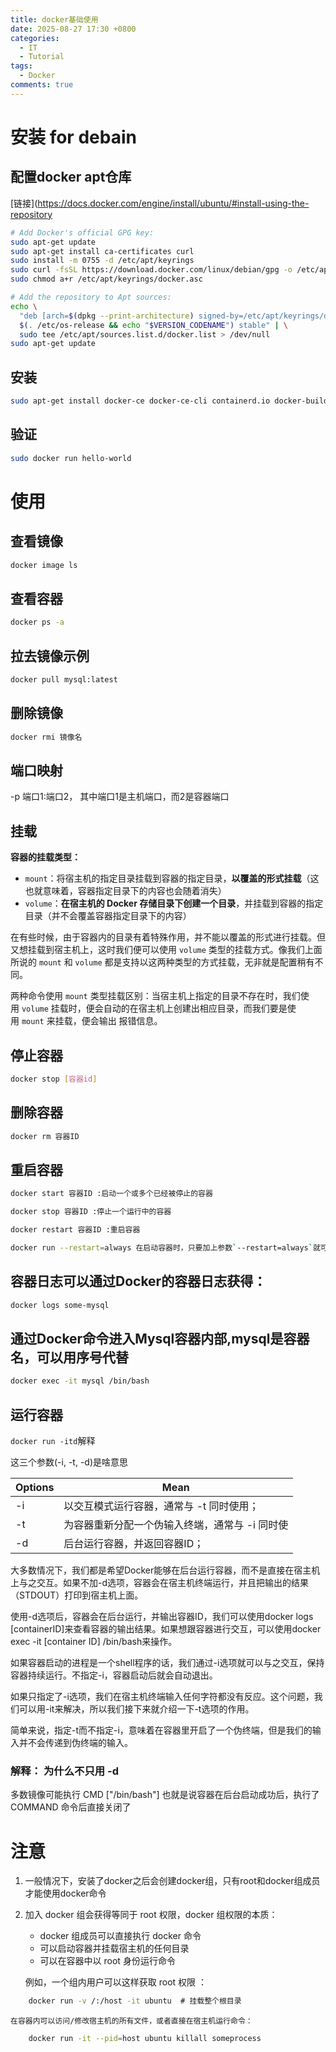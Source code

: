 ```yaml
---
title: docker基础使用
date: 2025-08-27 17:30 +0800
categories:
  - IT
  - Tutorial
tags:
  - Docker
comments: true
---
```

# 安装 for debain

## 配置docker apt仓库
[链接](https://docs.docker.com/engine/install/ubuntu/#install-using-the-repository
```bash
# Add Docker's official GPG key:
sudo apt-get update
sudo apt-get install ca-certificates curl
sudo install -m 0755 -d /etc/apt/keyrings
sudo curl -fsSL https://download.docker.com/linux/debian/gpg -o /etc/apt/keyrings/docker.asc
sudo chmod a+r /etc/apt/keyrings/docker.asc

# Add the repository to Apt sources:
echo \
  "deb [arch=$(dpkg --print-architecture) signed-by=/etc/apt/keyrings/docker.asc] https://download.docker.com/linux/debian \
  $(. /etc/os-release && echo "$VERSION_CODENAME") stable" | \
  sudo tee /etc/apt/sources.list.d/docker.list > /dev/null
sudo apt-get update
```

## 安装

```bash
sudo apt-get install docker-ce docker-ce-cli containerd.io docker-buildx-plugin docker-compose-plugin
```

## 验证
```bash
sudo docker run hello-world
```

# 使用
## 查看镜像

```bash
docker image ls
```

## 查看容器

```bash
docker ps -a
```

## 拉去镜像示例

```bash
docker pull mysql:latest
```

## 删除镜像

```bash
docker rmi 镜像名
```

## 端口映射

-p 端口1:端口2， 其中端口1是主机端口，而2是容器端口

## 挂载

**容器的挂载类型：**

- `mount`：将宿主机的指定目录挂载到容器的指定目录，**以覆盖的形式挂载**（这也就意味着，容器指定目录下的内容也会随着消失）
- `volume`：**在宿主机的 Docker 存储目录下创建一个目录**，并挂载到容器的指定目录（并不会覆盖容器指定目录下的内容）

在有些时候，由于容器内的目录有着特殊作用，并不能以覆盖的形式进行挂载。但又想挂载到宿主机上，这时我们便可以使用 `volume` 类型的挂载方式。像我们上面所说的 `mount` 和 `volume` 都是支持以这两种类型的方式挂载，无非就是配置稍有不同。

两种命令使用 `mount` 类型挂载区别：当宿主机上指定的目录不存在时，我们使用 `volume` 挂载时，便会自动的在宿主机上创建出相应目录，而我们要是使用 `mount` 来挂载，便会输出 报错信息。

## 停止容器

```bash
docker stop [容器id]
```

## 删除容器

```bash
docker rm 容器ID
```

## 重启容器

```bash
docker start 容器ID :启动一个或多个已经被停止的容器

docker stop 容器ID :停止一个运行中的容器

docker restart 容器ID :重启容器

docker run --restart=always 在启动容器时，只要加上参数`--restart=always`就可以实现自动重启了
```

## 容器日志可以通过Docker的容器日志获得：

```bash
docker logs some-mysql
```

## 通过Docker命令进入Mysql容器内部,mysql是容器名，可以用序号代替

```bash
docker exec -it mysql /bin/bash
```

## 运行容器

`docker run -itd`解释

这三个参数(-i, -t, -d)是啥意思

|Options|Mean|
|---|---|
|-i|以交互模式运行容器，通常与 -t 同时使用；|
|-t|为容器重新分配一个伪输入终端，通常与 -i 同时使|
|-d|后台运行容器，并返回容器ID；|

大多数情况下，我们都是希望Docker能够在后台运行容器，而不是直接在宿主机上与之交互。如果不加-d选项，容器会在宿主机终端运行，并且把输出的结果（STDOUT）打印到宿主机上面。

使用-d选项后，容器会在后台运行，并输出容器ID，我们可以使用docker logs [containerID]来查看容器的输出结果。如果想跟容器进行交互，可以使用docker exec -it [container ID] /bin/bash来操作。

如果容器启动的进程是一个shell程序的话，我们通过-i选项就可以与之交互，保持容器持续运行。不指定-i，容器启动后就会自动退出。

如果只指定了-i选项，我们在宿主机终端输入任何字符都没有反应。这个问题，我们可以用-it来解决，所以我们接下来就介绍一下-t选项的作用。

简单来说，指定-t而不指定-i，意味着在容器里开启了一个伪终端，但是我们的输入并不会传递到伪终端的输入。

### 解释： 为什么不只用 -d

多数镜像可能执行 CMD ["/bin/bash"] 也就是说容器在后台启动成功后，执行了 COMMAND 命令后直接关闭了

# 注意

1. 一般情况下，安装了docker之后会创建docker组，只有root和docker组成员才能使用docker命令
    
2. 加入 docker 组会获得等同于 root 权限，docker 组权限的本质：
    - docker 组成员可以直接执行 docker 命令
    - 可以启动容器并挂载宿主机的任何目录
    - 可以在容器中以 root 身份运行命令
    
    例如，一个组内用户可以这样获取 root 权限 ：
```bash
    docker run -v /:/host -it ubuntu  # 挂载整个根目录  
```
    
    在容器内可以访问/修改宿主机的所有文件，或者直接在宿主机运行命令：
```bash
    docker run -it --pid=host ubuntu killall someprocess
```